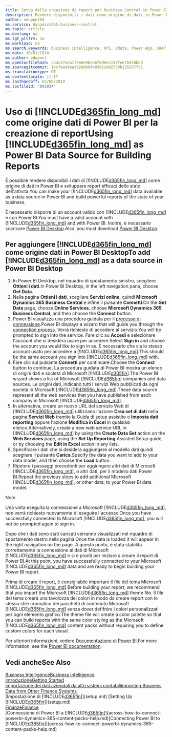 ```yaml
---
title: Setup della creazione di report per Business Central in Power BI | Documenti Microsoft
description: Rendere disponibili i dati come origine di dati in Power BI e sviluppare report efficaci dello stato dell'attività.
author: edupont04
ms.service: dynamics365-business-central
ms.topic: article
ms.devlang: na
ms.tgt_pltfrm: na
ms.workload: na
ms.search.keywords: business intelligence, KPI, Odata, Power App, SOAP, analysis
ms.date: 10/01/2018
ms.author: edupont
ms.openlocfilehash: ca4c27eaa1fe66e9bee678d6ec197fee7b928bdd
ms.sourcegitcommit: 1bcfaa99ea302e6b84b8361ca02730b135557fc1
ms.translationtype: HT
ms.contentlocale: it-IT
ms.lasthandoff: 03/08/2019
ms.locfileid: "801934"
---
```

# <a name="using-included365finlongmdincludesd365finlongmdmd-as-power-bi-data-source-for-building-reports"></a><span data-ttu-id="087fa-103">Uso di [!INCLUDE[d365fin_long_md](includes/d365fin_long_md.md)] come origine dati di Power BI per la creazione di report</span><span class="sxs-lookup"><span data-stu-id="087fa-103">Using [!INCLUDE[d365fin_long_md](includes/d365fin_long_md.md)] as Power BI Data Source for Building Reports</span></span>
<span data-ttu-id="087fa-104">È possibile rendere disponibili i dati di [!INCLUDE[d365fin_long_md](includes/d365fin_long_md.md)] come origine di dati in Power BI e sviluppare report efficaci dello stato dell'attività.</span><span class="sxs-lookup"><span data-stu-id="087fa-104">You can make your [!INCLUDE[d365fin_long_md](includes/d365fin_long_md.md)] data available as a data source in Power BI and build powerful reports of the state of your business.</span></span>  

<span data-ttu-id="087fa-105">È necessario disporre di un account valido con [!INCLUDE[d365fin_long_md](includes/d365fin_long_md.md)] e con Power BI.</span><span class="sxs-lookup"><span data-stu-id="087fa-105">You must have a valid account with [!INCLUDE[d365fin_long_md](includes/d365fin_long_md.md)] and with Power BI.</span></span> <span data-ttu-id="087fa-106">Inoltre, è necessario scaricare [Power BI Desktop](https://powerbi.microsoft.com/en-us/desktop/).</span><span class="sxs-lookup"><span data-stu-id="087fa-106">Also, you must download [Power BI Desktop](https://powerbi.microsoft.com/en-us/desktop/).</span></span>  

## <a name="to-add-included365finlongmdincludesd365finlongmdmd-as-a-data-source-in-power-bi-desktop"></a><span data-ttu-id="087fa-107">Per aggiungere [!INCLUDE[d365fin_long_md](includes/d365fin_long_md.md)] come origine dati in Power BI Desktop</span><span class="sxs-lookup"><span data-stu-id="087fa-107">To add [!INCLUDE[d365fin_long_md](includes/d365fin_long_md.md)] as a data source in Power BI Desktop</span></span>
1. <span data-ttu-id="087fa-108">In Power BI Desktop, nel riquadro di spostamento sinistro, scegliere **Ottieni i dati**.</span><span class="sxs-lookup"><span data-stu-id="087fa-108">In Power BI Desktop, in the left navigation pane, choose **Get Data**.</span></span>
2. <span data-ttu-id="087fa-109">Nella pagina **Ottieni i dati**, scegliere **Servizi online**, quindi **Microsoft Dynamics 365 Business Central** e infine il pulsante **Connetti**.</span><span class="sxs-lookup"><span data-stu-id="087fa-109">On the **Get Data** page, choose **Online Services**, choose **Microsoft Dynamics 365 Business Central**, and then choose the **Connect** button.</span></span>
3. <span data-ttu-id="087fa-110">Power BI visualizza una procedura guidata per il [processo di connessione](across-how-to-connect-powerbi-dynamics-365-content-packs-help.md).</span><span class="sxs-lookup"><span data-stu-id="087fa-110">Power BI displays a wizard that will guide you through the [connection process](across-how-to-connect-powerbi-dynamics-365-content-packs-help.md).</span></span> <span data-ttu-id="087fa-111">Verrà richiesto di accedere al servizio.</span><span class="sxs-lookup"><span data-stu-id="087fa-111">You will be prompted to sign into the service.</span></span> <span data-ttu-id="087fa-112">Fare clic su **Accedi** e selezionare l'account che si desidera usare per accedere.</span><span class="sxs-lookup"><span data-stu-id="087fa-112">Select **Sign in** and choose the account you would like to sign in as.</span></span> <span data-ttu-id="087fa-113">È necessario che sia lo stesso account usato per accedere a [!INCLUDE[d365fin_long_md](includes/d365fin_long_md.md)].</span><span class="sxs-lookup"><span data-stu-id="087fa-113">This should be the same account you sign into [!INCLUDE[d365fin_long_md](includes/d365fin_long_md.md)] with.</span></span>
4. <span data-ttu-id="087fa-114">Fare clic sul pulsante **Connetti** per continuare.</span><span class="sxs-lookup"><span data-stu-id="087fa-114">Choose the **Connect** button to continue.</span></span> <span data-ttu-id="087fa-115">La procedura guidata di Power BI mostra un elenco di origini dati e società di Microsoft [!INCLUDE[d365fin](includes/d365fin_md.md)].</span><span class="sxs-lookup"><span data-stu-id="087fa-115">The Power BI wizard shows a list of Microsoft [!INCLUDE[d365fin](includes/d365fin_md.md)] companies and data sources.</span></span> <span data-ttu-id="087fa-116">Le origini dati, indicano tutti i servizi Web pubblicati da ogni società in Microsoft [!INCLUDE[d365fin_long_md](includes/d365fin_long_md.md)].</span><span class="sxs-lookup"><span data-stu-id="087fa-116">These data source represent all the web services that you have published from each company in Microsoft [!INCLUDE[d365fin_long_md](includes/d365fin_long_md.md)].</span></span>
5. <span data-ttu-id="087fa-117">In alternativa, creare un nuovo URL del servizio Web di [!INCLUDE[d365fin_long_md](includes/d365fin_long_md.md)] utilizzano l'azione **Crea set di dati** nella pagina **Servizi Web** tramite la Guida di setup assistito o **Imposta dati reporting** oppure l'azione **Modifica in Excel** in qualsiasi elenco.</span><span class="sxs-lookup"><span data-stu-id="087fa-117">Alternatively, create a new web service URL in [!INCLUDE[d365fin_long_md](includes/d365fin_long_md.md)] by using the **Create Data Set** action on the **Web Services** page, using the **Set Up Reporting** Assisted Setup guide, or by choosing the **Edit in Excel** action in any lists.</span></span>
6. <span data-ttu-id="087fa-118">Specificare i dati che si desidera aggiungere al modello dati quindi scegliere il pulsante **Carica**.</span><span class="sxs-lookup"><span data-stu-id="087fa-118">Specify the data you want to add to your data model, and then choose the **Load** button.</span></span>
7. <span data-ttu-id="087fa-119">Ripetere i passaggi precedenti per aggiungere altri dati di Microsoft [!INCLUDE[d365fin_long_md](includes/d365fin_long_md.md)], o altri dati, per il modello dati Power BI.</span><span class="sxs-lookup"><span data-stu-id="087fa-119">Repeat the previous steps to add additional Microsoft [!INCLUDE[d365fin_long_md](includes/d365fin_long_md.md)], or other data, to your Power BI data model.</span></span>

> [!NOTE]  
> <span data-ttu-id="087fa-120">Una volta eseguita la connessione a Microsoft [!INCLUDE[d365fin_long_md](includes/d365fin_long_md.md)], non verrà richiesto nuovamente di eseguire l'accesso.</span><span class="sxs-lookup"><span data-stu-id="087fa-120">Once you have successfully connected to Microsoft [!INCLUDE[d365fin_long_md](includes/d365fin_long_md.md)], you will not be prompted again to sign in.</span></span>

<span data-ttu-id="087fa-121">Dopo che i dati sono stati caricati verranno visualizzati nel riquadro di spostamento destro nella pagina.</span><span class="sxs-lookup"><span data-stu-id="087fa-121">Once the data is loaded it will appear in the right navigation on the page.</span></span> <span data-ttu-id="087fa-122">A questo punto, è stata stabilita correttamente la connessione ai dati di Microsoft [!INCLUDE[d365fin_long_md](includes/d365fin_long_md.md)] e si è pronti per iniziare a creare il report di Power BI.</span><span class="sxs-lookup"><span data-stu-id="087fa-122">At this point, you have successfully connected to your Microsoft [!INCLUDE[d365fin_long_md](includes/d365fin_long_md.md)] data and are ready to begin building your Power BI report.</span></span> 

<span data-ttu-id="087fa-123">Prima di creare il report, è consigliabile importare il file del tema Microsoft [!INCLUDE[d365fin_long_md](includes/d365fin_long_md.md)].</span><span class="sxs-lookup"><span data-stu-id="087fa-123">Before building your report, we recommend that you import the Microsoft [!INCLUDE[d365fin_long_md](includes/d365fin_long_md.md)] theme file.</span></span>  <span data-ttu-id="087fa-124">Il file del tema creerà una tavolozza dei colori in modo da creare report con lo stesso stile cromatico dei pacchetti di contenuto Microsoft [!INCLUDE[d365fin_long_md](includes/d365fin_long_md.md)] senza dover defifnire i colori personalizzati per ogni elemento grafico.</span><span class="sxs-lookup"><span data-stu-id="087fa-124">The theme file will create a color palette so that you can build reports with the same color styling as the Microsoft [!INCLUDE[d365fin_long_md](includes/d365fin_long_md.md)] content packs without requiring you to define custom colors for each visual.</span></span>

<span data-ttu-id="087fa-125">Per ulteriori informazioni, vedere [Documentazione di Power BI](https://powerbi.microsoft.com/documentation/powerbi-landing-page/).</span><span class="sxs-lookup"><span data-stu-id="087fa-125">For more information, see the [Power BI documentation](https://powerbi.microsoft.com/documentation/powerbi-landing-page/).</span></span>

## <a name="see-also"></a><span data-ttu-id="087fa-126">Vedi anche</span><span class="sxs-lookup"><span data-stu-id="087fa-126">See Also</span></span>
[<span data-ttu-id="087fa-127">Business Intelligence</span><span class="sxs-lookup"><span data-stu-id="087fa-127">Business Intelligence</span></span>](bi.md)  
[<span data-ttu-id="087fa-128">Introduzione</span><span class="sxs-lookup"><span data-stu-id="087fa-128">Getting Started</span></span>](product-get-started.md)  
[<span data-ttu-id="087fa-129">Importazione dei dati aziendali da altri sistemi contabili</span><span class="sxs-lookup"><span data-stu-id="087fa-129">Importing Business Data from Other Finance Systems</span></span>](across-import-data-configuration-packages.md)  
<span data-ttu-id="087fa-130">[Impostazione di [!INCLUDE[d365fin](includes/d365fin_md.md)]](setup.md) </span><span class="sxs-lookup"><span data-stu-id="087fa-130">[Setting Up [!INCLUDE[d365fin](includes/d365fin_md.md)]](setup.md) </span></span>  
[<span data-ttu-id="087fa-131">Finanze</span><span class="sxs-lookup"><span data-stu-id="087fa-131">Finance</span></span>](finance.md)  
<span data-ttu-id="087fa-132">[Connessione di Power BI a [!INCLUDE[d365fin](includes/d365fin_md.md)]](across-how-to-connect-powerbi-dynamics-365-content-packs-help.md)</span><span class="sxs-lookup"><span data-stu-id="087fa-132">[Connecting Power BI to [!INCLUDE[d365fin](includes/d365fin_md.md)]](across-how-to-connect-powerbi-dynamics-365-content-packs-help.md)</span></span>  
